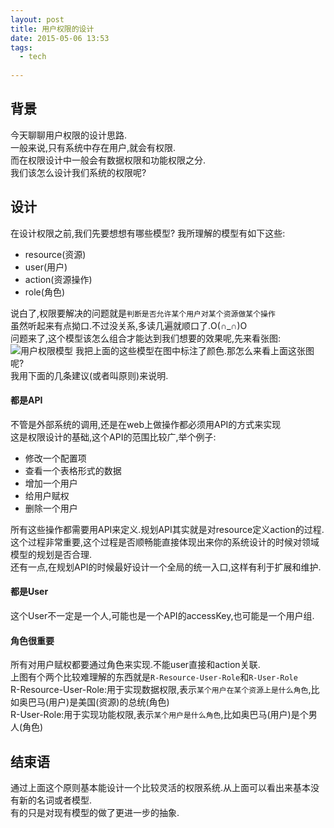 ```yaml
---
layout: post
title: 用户权限的设计
date: 2015-05-06 13:53
tags:
  - tech
  
---
```


## 背景 ##
今天聊聊用户权限的设计思路.  
一般来说,只有系统中存在用户,就会有权限.  
而在权限设计中一般会有数据权限和功能权限之分.  
我们该怎么设计我们系统的权限呢?

## 设计 ##
在设计权限之前,我们先要想想有哪些模型?
我所理解的模型有如下这些:

- resource(资源)
- user(用户)
- action(资源操作)
- role(角色)

说白了,权限要解决的问题就是`判断是否允许某个用户对某个资源做某个操作`  
虽然听起来有点拗口.不过没关系,多读几遍就顺口了.O(∩_∩)O  
问题来了,这个模型该怎么组合才能达到我们想要的效果呢,先来看张图:  
![用户权限模型](http://chengchao.name/resource-container/image/user-authority-model.png) 
我把上面的这些模型在图中标注了颜色.那怎么来看上面这张图呢?  
我用下面的几条建议(或者叫原则)来说明.  

#### 都是API ####
不管是外部系统的调用,还是在web上做操作都必须用API的方式来实现    
这是权限设计的基础,这个API的范围比较广,举个例子:  

- 修改一个配置项
- 查看一个表格形式的数据
- 增加一个用户
- 给用户赋权
- 删除一个用户

所有这些操作都需要用API来定义.规划API其实就是对resource定义action的过程.  
这个过程非常重要,这个过程是否顺畅能直接体现出来你的系统设计的时候对领域模型的规划是否合理.  
还有一点,在规划API的时候最好设计一个全局的统一入口,这样有利于扩展和维护.  

#### 都是User ####
这个User不一定是一个人,可能也是一个API的accessKey,也可能是一个用户组.  

#### 角色很重要 ####
所有对用户赋权都要通过角色来实现.不能user直接和action关联.  
上图有个两个比较难理解的东西就是`R-Resource-User-Role`和`R-User-Role`  
R-Resource-User-Role:用于实现数据权限,表示`某个用户在某个资源上是什么角色`,比如奥巴马(用户)是美国(资源)的总统(角色)  
R-User-Role:用于实现功能权限,表示`某个用户是什么角色`,比如奥巴马(用户)是个男人(角色)  


## 结束语 ##
通过上面这个原则基本能设计一个比较灵活的权限系统.从上面可以看出来基本没有新的名词或者模型.  
有的只是对现有模型的做了更进一步的抽象.